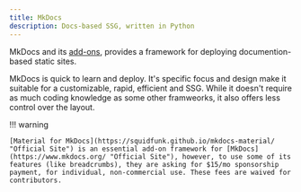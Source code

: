 ```yaml
---
title: MkDocs
description: Docs-based SSG, written in Python
---
```


MkDocs and its [add-ons](../mkdocs/add-ons/index.md), provides a framework for deploying documention-based static sites.  

MkDocs is quick to learn and deploy.  It's specific focus and design make it suitable for a customizable, rapid, efficient and SSG.  While it doesn't require as much coding knowledge as some other framweorks, it also offers less control over the layout.

!!! warning

    [Material for MkDocs](https://squidfunk.github.io/mkdocs-material/ "Official Site") is an essential add-on framework for [MkDocs](https://www.mkdocs.org/ "Official Site"), however, to use some of its features (like breadcrumbs), they are asking for $15/mo sponsorship payment, for individual, non-commercial use. These fees are waived for contributors.  
